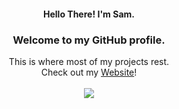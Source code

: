 <div align="center">
  <h4>Hello There! I'm Sam.</h4>
	<h3>Welcome to my GitHub profile.</h3>
	This is where most of my projects rest.<br>
  	Check out my <a href="https://samliu.dev">Website</a>!
  <br>
  <br>
  <a href="https://samliu.dev/#about">
	  <picture>
  		<source
    			srcset="https://github-readme-stats.vercel.app/api?username=SamDev-7&count_private=true&show_icons=true&hide=issues&line_height=32&custom_title=Some%20GitHub%20Stats&include_all_commits=true&theme=dark"
    			media="(prefers-color-scheme: dark)"
  		/>
  		<source
   			 srcset="https://github-readme-stats.vercel.app/api?username=SamDev-7&count_private=true&show_icons=true&hide=issues&line_height=32&custom_title=Some%20GitHub%20Stats&include_all_commits=true"
 			   media="(prefers-color-scheme: light), (prefers-color-scheme: no-preference)"
  		/>
  		<img src="https://github-readme-stats.vercel.app/api?username=SamDev-7&count_private=true&show_icons=true&hide=issues&line_height=32&custom_title=Some%20GitHub%20Stats&include_all_commits=true" />
	</picture>
  </a>
	
</div>
